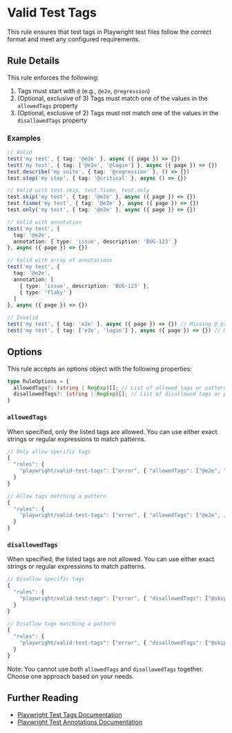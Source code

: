 # Valid Test Tags

This rule ensures that test tags in Playwright test files follow the correct format and meet any configured requirements.

## Rule Details

This rule enforces the following:

1. Tags must start with `@` (e.g., `@e2e`, `@regression`)
2. (Optional, exclusive of 3) Tags must match one of the values in the `allowedTags` property
3. (Optional, exclusive of 2) Tags must not match one of the values in the `disallowedTags` property

### Examples

```ts
// Valid
test('my test', { tag: '@e2e' }, async ({ page }) => {})
test('my test', { tag: ['@e2e', '@login'] }, async ({ page }) => {})
test.describe('my suite', { tag: '@regression' }, () => {})
test.step('my step', { tag: '@critical' }, async () => {})

// Valid with test.skip, test.fixme, test.only
test.skip('my test', { tag: '@e2e' }, async ({ page }) => {})
test.fixme('my test', { tag: '@e2e' }, async ({ page }) => {})
test.only('my test', { tag: '@e2e' }, async ({ page }) => {})

// Valid with annotation
test('my test', { 
  tag: '@e2e',
  annotation: { type: 'issue', description: 'BUG-123' }
}, async ({ page }) => {})

// Valid with array of annotations
test('my test', { 
  tag: '@e2e',
  annotation: [
    { type: 'issue', description: 'BUG-123' },
    { type: 'flaky' }
  ]
}, async ({ page }) => {})

// Invalid
test('my test', { tag: 'e2e' }, async ({ page }) => {}) // Missing @ prefix
test('my test', { tag: ['e2e', 'login'] }, async ({ page }) => {}) // Missing @ prefix
```

## Options

This rule accepts an options object with the following properties:

```ts
type RuleOptions = {
  allowedTags?: (string | RegExp)[]; // List of allowed tags or patterns
  disallowedTags?: (string | RegExp)[]; // List of disallowed tags or patterns
}
```

### `allowedTags`

When specified, only the listed tags are allowed. You can use either exact strings or regular expressions to match patterns.

```ts
// Only allow specific tags
{
  "rules": {
    "playwright/valid-test-tags": ["error", { "allowedTags": ["@e2e", "@regression"] }]
  }
}

// Allow tags matching a pattern
{
  "rules": {
    "playwright/valid-test-tags": ["error", { "allowedTags": ["@e2e", /^@my-tag-\d+$/] }]
  }
}
```

### `disallowedTags`

When specified, the listed tags are not allowed. You can use either exact strings or regular expressions to match patterns.

```ts
// Disallow specific tags
{
  "rules": {
    "playwright/valid-test-tags": ["error", { "disallowedTags": ["@skip", "@todo"] }]
  }
}

// Disallow tags matching a pattern
{
  "rules": {
    "playwright/valid-test-tags": ["error", { "disallowedTags": ["@skip", /^@temp-/] }]
  }
}
```

Note: You cannot use both `allowedTags` and `disallowedTags` together. Choose one approach based on your needs.

## Further Reading

- [Playwright Test Tags Documentation](https://playwright.dev/docs/test-annotations#tag-tests)
- [Playwright Test Annotations Documentation](https://playwright.dev/docs/test-annotations) 
